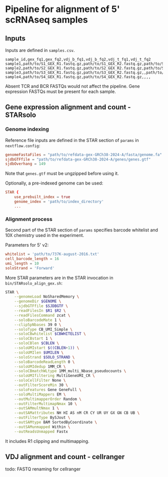 # Pipeline for alignment of 5' scRNAseq samples

## Inputs

Inputs are defined in `samples.csv`.

```
sample_id,gex_fq1,gex_fq2,vdj_b_fq1,vdj_b_fq2,vdj_t_fq1,vdj_t_fq2
sample1,path/to/S1_GEX_R1.fastq.gz,path/to/S1_GEX_R2.fastq.gz,path/to/S1_BCR_R1.fastq.gz,path/to/S1_BCR_R2.fastq.gz,path/to/S1_TCR_R1.fastq.gz,path/to/S1_TCR_R2.fastq.gz
sample2,path/to/S2_GEX_R1.fastq.gz,path/to/S2_GEX_R2.fastq.gz,path/to/S2_BCR_R1.fastq.gz,path/to/S2_BCR_R2.fastq.gz,,
sample3,path/to/S3_GEX_R1.fastq.gz,path/to/S3_GEX_R2.fastq.gz,,path/to/S3_BCR_R2.fastq.gz,path/to/S1_TCR_R1.fastq.gz,path/to/S3_TCR_R2.fastq.gz
sample4,path/to/S4_GEX_R1.fastq.gz,path/to/S4_GEX_R2.fastq.gz,,,,
```

Absent TCR and BCR FASTQs would not affect the pipeline. Gene expression FASTQs must be present for each sample.

## Gene expression alignment and count - STARsolo

### Genome indexing

Reference file inputs are defined in the STAR section of `params` in `nextflow.config`:

```conf
genomeFastaFiles = "path/to/refdata-gex-GRCh38-2024-A/fasta/genome.fa"
sjdbGTFfile = "path/to/refdata-gex-GRCh38-2024-A/genes/genes.gtf"
sjdbOverhang = 149
```

Note that `genes.gtf` must be ungzipped before using it.

Optionally, a pre-indexed genome can be used:

```conf
STAR {
    use_prebuilt_index = true
    genome_index = 'path/to/index_directory'
    ...
```

### Alignment process

Second part of the STAR section of `params` specifies barcode whitelist and 10X chemistry used in the experiment.

Parameters for 5' v2:

```conf
whitelist = 'path/to/737K-august-2016.txt'
cell_barcode_length = 16
umi_length = 10
soloStrand = 'Forward'
```

More STAR parameters are in the STAR invocation in `bin/STARsolo_align_gex.sh`:

```bash
STAR \
    --genomeLoad NoSharedMemory \
    --genomeDir $GENOME \
    --sjdbGTFfile $SJDBGTF \
    --readFilesIn $R1 $R2 \
    --readFilesCommand zcat \
    --soloBarcodeMate 1 \
    --clip5pNbases 39 0 \
    --soloType CB_UMI_Simple \
    --soloCBwhitelist $CBWHITELIST \
    --soloCBstart 1 \
    --soloCBlen $CBLEN \
    --soloUMIstart $((CBLEN+1)) \
    --soloUMIlen $UMILEN \
    --soloStrand $SOLO_STRAND \
    --soloBarcodeReadLength 0 \
    --soloUMIdedup 1MM_CR \
    --soloCBmatchWLtype 1MM_multi_Nbase_pseudocounts \
    --soloUMIfiltering MultiGeneUMI_CR \
    --soloCellFilter None \
    --outFilterScoreMin 30 \
    --soloFeatures Gene GeneFull \
    --soloMultiMappers EM \
    --outMultimapperOrder Random \
    --outFilterMultimapNmax 10 \
    --outSAMmultNmax 1 \
    --outSAMattributes NH HI AS nM CR CY UR UY GX GN CB UB \
    --outFilterType BySJout \
    --outSAMtype BAM SortedByCoordinate \
    --outSAMunmapped Within \
    --outReadsUnmapped Fastx
```

It includes R1 clipping and multimapping.

## VDJ alignment and count - cellranger

todo: FASTQ renaming for cellranger

